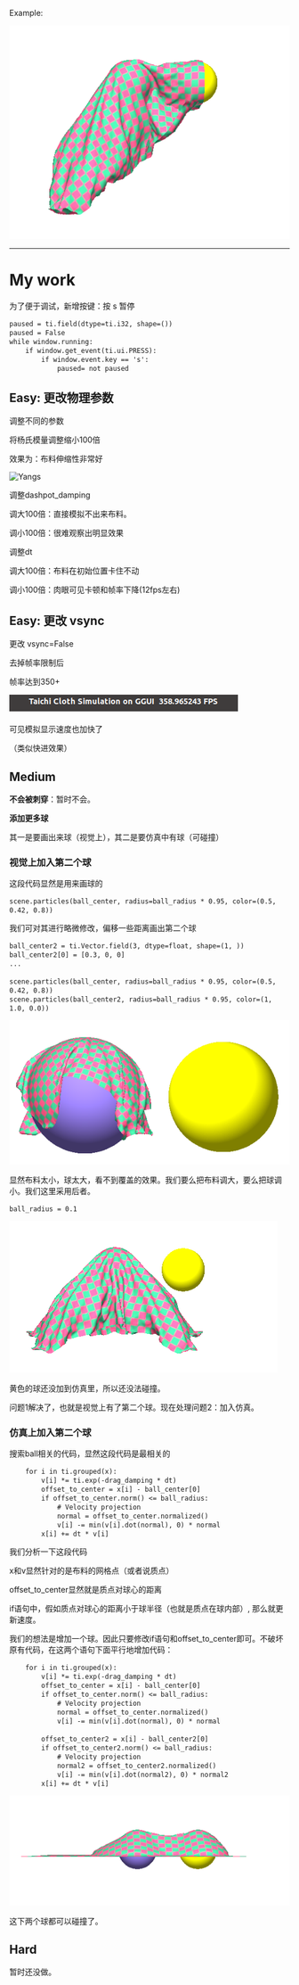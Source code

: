 
Example:

<p align="center">
  <img src="./demo.png">
</p>

----

# My work

为了便于调试，新增按键：按 s 暂停

```
paused = ti.field(dtype=ti.i32, shape=())
paused = False
while window.running:
    if window.get_event(ti.ui.PRESS):
        if window.event.key == 's':
            paused= not paused
```



##  Easy: 更改物理参数

调整不同的参数

将杨氏模量调整缩小100倍



效果为：布料伸缩性非常好

![Yangs](/home/cl/codes/cloth-simulation-homework/Yangs-3200.jpg)



调整dashpot_damping

调大100倍：直接模拟不出来布料。

调小100倍：很难观察出明显效果



调整dt

调大100倍：布料在初始位置卡住不动

调小100倍：肉眼可见卡顿和帧率下降(12fps左右)



## Easy: 更改 vsync

更改 vsync=False

去掉帧率限制后

帧率达到350+

![vsync](./vsync.png)

可见模拟显示速度也加快了

（类似快进效果）



## Medium

**不会被刺穿**：暂时不会。

**添加更多球**



其一是要画出来球（视觉上），其二是要仿真中有球（可碰撞）



### 视觉上加入第二个球

这段代码显然是用来画球的

```
scene.particles(ball_center, radius=ball_radius * 0.95, color=(0.5, 0.42, 0.8))
```

我们可对其进行略微修改，偏移一些距离画出第二个球

```
ball_center2 = ti.Vector.field(3, dtype=float, shape=(1, ))
ball_center2[0] = [0.3, 0, 0]
...

scene.particles(ball_center, radius=ball_radius * 0.95, color=(0.5, 0.42, 0.8))
scene.particles(ball_center2, radius=ball_radius * 0.95, color=(1, 1.0, 0.0))
```



![add](./add-ball.png)

显然布料太小，球太大，看不到覆盖的效果。我们要么把布料调大，要么把球调小。我们这里采用后者。

```
ball_radius = 0.1
```



![small-ball](./small-ball.png)

黄色的球还没加到仿真里，所以还没法碰撞。



问题1解决了，也就是视觉上有了第二个球。现在处理问题2：加入仿真。



### 仿真上加入第二个球

搜索ball相关的代码，显然这段代码是最相关的

```
    for i in ti.grouped(x):
        v[i] *= ti.exp(-drag_damping * dt)
        offset_to_center = x[i] - ball_center[0]
        if offset_to_center.norm() <= ball_radius:
            # Velocity projection
            normal = offset_to_center.normalized()
            v[i] -= min(v[i].dot(normal), 0) * normal
        x[i] += dt * v[i]
```

我们分析一下这段代码

x和v显然针对的是布料的网格点（或者说质点）

offset_to_center显然就是质点对球心的距离

if语句中，假如质点对球心的距离小于球半径（也就是质点在球内部）, 那么就更新速度。

我们的想法是增加一个球。因此只要修改if语句和offset_to_center即可。不破坏原有代码，在这两个语句下面平行地增加代码：

```
    for i in ti.grouped(x):
        v[i] *= ti.exp(-drag_damping * dt)
        offset_to_center = x[i] - ball_center[0]
        if offset_to_center.norm() <= ball_radius:
            # Velocity projection
            normal = offset_to_center.normalized()
            v[i] -= min(v[i].dot(normal), 0) * normal

        offset_to_center2 = x[i] - ball_center2[0]
        if offset_to_center2.norm() <= ball_radius:
            # Velocity projection
            normal2 = offset_to_center2.normalized()
            v[i] -= min(v[i].dot(normal2), 0) * normal2        
        x[i] += dt * v[i]
```



![add-ball-sim](./add-ball-sim.png)

这下两个球都可以碰撞了。





## Hard

暂时还没做。



